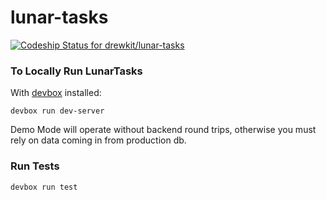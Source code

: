 # lunar-tasks

[![Codeship Status for drewkit/lunar-tasks](https://app.codeship.com/projects/58324a06-f4d1-427b-9139-c25b8237cf96/status?branch=main)](https://app.codeship.com/projects/466130)

### To Locally Run LunarTasks

With [devbox](https://www.jetify.com/devbox) installed:

```
devbox run dev-server
```

Demo Mode will operate without backend round trips, otherwise you must rely on data coming in from production db.


### Run Tests

```
devbox run test
```

